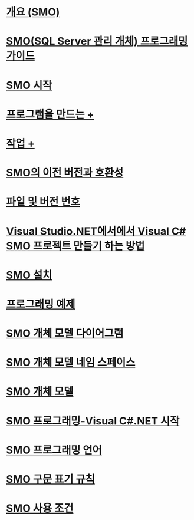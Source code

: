 # [개요 (SMO)](overview-smo.md)
# [SMO(SQL Server 관리 개체) 프로그래밍 가이드](sql-server-management-objects-smo-programming-guide.md)
# [SMO 시작](getting-started-in-smo.md)
# [프로그램을 만드는 +](../../relational-databases/server-management-objects-smo/create-program/calling-methods.md)
# [작업 +](../../relational-databases/server-management-objects-smo/tasks/backing-up-and-restoring-databases-and-transaction-logs.md)

# [SMO의 이전 버전과 호환성](backward-compatibility-in-smo.md)
# [파일 및 버전 번호](files-and-version-numbers.md)
# [Visual Studio.NET에서에서 Visual C# SMO 프로젝트 만들기 하는 방법](how-to-create-a-visual-csharp-smo-project-in-visual-studio-net.md)
# [SMO 설치](installing-smo.md)
# [프로그래밍 예제](link-to-programming-samples.md)
# [SMO 개체 모델 다이어그램](smo-object-model-diagram.md)
# [SMO 개체 모델 네임 스페이스](smo-object-model-namespaces.md)
# [SMO 개체 모델](smo-object-model.md)
# [SMO 프로그래밍-Visual C#.NET 시작](smo-programming-getting-started-in-visual-csharp-net.md)
# [SMO 프로그래밍 언어](smo-programming-languages.md)
# [SMO 구문 표기 규칙](smo-syntax-conventions.md)
# [SMO 사용 조건](smo-license-terms.md)
